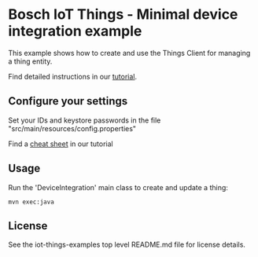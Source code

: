 # Bosch IoT Things - Minimal device integration example

This example shows how to create and use the Things Client for managing a thing entity.

Find detailed instructions in our [tutorial](https://things.eu-1.bosch-iot-suite.com/dokuwiki/doku.php?id=examples_tutorial:java_client:start).

## Configure your settings

Set your IDs and keystore passwords in the file "src/main/resources/config.properties"

Find a [cheat sheet](https://things.eu-1.bosch-iot-suite.com/dokuwiki/doku.php?id=examples_tutorial:java_client:w_device-int#cheatsheet_config_properties) in our tutorial

## Usage
Run the 'DeviceIntegration' main class to create and update a thing:
```
mvn exec:java
```

## License
See the iot-things-examples top level README.md file for license details.
